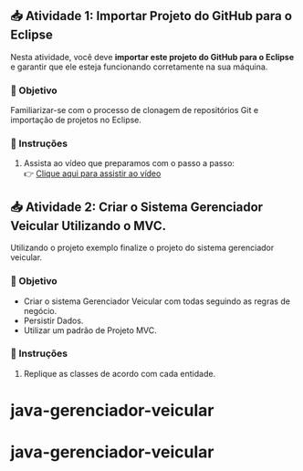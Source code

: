 ## 📥 Atividade 1: Importar Projeto do GitHub para o Eclipse

Nesta atividade, você deve **importar este projeto do GitHub para o Eclipse** e garantir que ele esteja funcionando corretamente na sua máquina.

### 🎯 Objetivo
Familiarizar-se com o processo de clonagem de repositórios Git e importação de projetos no Eclipse.

### 🧭 Instruções

1. Assista ao vídeo que preparamos com o passo a passo:  
   👉 [Clique aqui para assistir ao vídeo](https://www.youtube.com/watch?v=SdmSFZw8X-I)  


## 📥 Atividade 2: Criar o Sistema Gerenciador Veicular Utilizando o MVC.

Utilizando o projeto exemplo finalize o projeto do sistema gerenciador veicular.

### 🎯 Objetivo
- Criar o sistema Gerenciador Veicular com todas seguindo as regras de negócio.
- Persistir Dados.
- Utilizar um padrão de Projeto MVC.

### 🧭 Instruções

1. Replique as classes de acordo com cada entidade.
# java-gerenciador-veicular
# java-gerenciador-veicular
